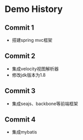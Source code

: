 # Demo History

## Commit 1

* 搭建spring mvc框架

## Commit 2

* 集成velocity视图解析器
* 修改jdk版本为1.8

## Commit 3

* 集成seajs、backbone等前端框架

## Commit 4

* 集成mybatis